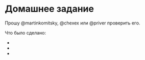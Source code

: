 # Домашнее задание

Прошу @martinkomitsky, @chexex или @priver проверить его.

Что было сделано:

-
-
-
